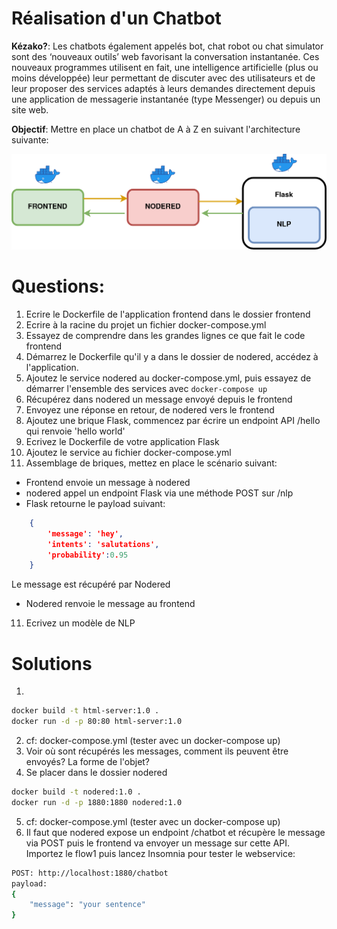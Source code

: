 # Réalisation d'un Chatbot

**Kézako?**: 
 Les chatbots également appelés bot, chat robot ou chat simulator sont des ‘nouveaux outils’ web favorisant la conversation instantanée. Ces nouveaux programmes utilisent en fait, une intelligence artificielle (plus ou moins développée) leur permettant de discuter avec des utilisateurs et de leur proposer des services adaptés à leurs demandes directement depuis une application de messagerie instantanée (type Messenger) ou depuis un site web. 

**Objectif**: Mettre en place un chatbot de A à Z en suivant l'architecture suivante:

![architectuere](./architecture.png)

# Questions:

1. Ecrire le Dockerfile de l'application frontend dans le dossier frontend
2. Ecrire à la racine du projet un fichier docker-compose.yml
3. Essayez de comprendre dans les grandes lignes ce que fait le code frontend
4. Démarrez le Dockerfile qu'il y a dans le dossier de nodered, accédez à l'application.
5. Ajoutez le service nodered au docker-compose.yml, puis essayez de démarrer l'ensemble des services avec `docker-compose up`
6. Récupérez dans nodered un message envoyé depuis le frontend
7. Envoyez une réponse en retour, de nodered vers le frontend
8. Ajoutez une brique Flask, commencez par écrire un endpoint API /hello qui renvoie 'hello world'
9. Ecrivez le Dockerfile de votre application Flask
10. Ajoutez le service au fichier docker-compose.yml
11. Assemblage de briques, mettez en place le scénario suivant: 
* Frontend envoie un message à nodered
* nodered appel un endpoint Flask via une méthode POST sur /nlp
* Flask retourne le payload suivant:
```json
    {
        'message': 'hey',
        'intents': 'salutations',
        'probability':0.95
    }
``` 
Le message est récupéré par Nodered
* Nodered renvoie le message au frontend
11. Ecrivez un modèle de NLP

# Solutions
1. 
```bash
docker build -t html-server:1.0 .
docker run -d -p 80:80 html-server:1.0 
```
2. cf: docker-compose.yml (tester avec un docker-compose up)
3. Voir où sont récupérés les messages, comment ils peuvent être envoyés? La forme de l'objet?
4. Se placer dans le dossier nodered 
```bash
docker build -t nodered:1.0 .
docker run -d -p 1880:1880 nodered:1.0 
```
5. cf: docker-compose.yml (tester avec un docker-compose up)
6. Il faut que nodered expose un endpoint /chatbot et récupère le message via POST puis le frontend va envoyer un message sur cette API.
Importez le flow1 puis lancez Insomnia pour tester le webservice: 
```bash
POST: http://localhost:1880/chatbot
payload:
{
    "message": "your sentence"
} 
```
